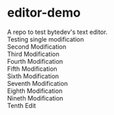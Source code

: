 # editor-demo
A repo to test bytedev's text editor.  
Testing single modification  
Second Modification  
Third Modification  
Fourth Modification  
Fifth Modification  
Sixth Modification  
Seventh Modification  
Eighth Modification  
Nineth Modification  
Tenth Edit